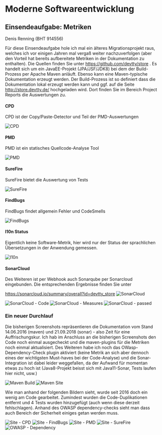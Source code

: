 # Moderne Softwareentwicklung


## Einsendeaufgabe: Metriken

Denis Renning (BHT 914556)


Für diese Einsendeaufgabe hole ich mal ein älteres Migrationsprojekt raus, welches ich vor einigen Jahren mal vergaß weiter nachzuverfolgen (aber den Vorteil hat bereits aufbereitete Metriken in der Dokumentation zu enthalten). Die Quellen finden Sie unter https://github.com/devtty/store . Es handelt sich um ein JavaEE-Projekt (JPA/JSF/JDK8) bei dem der Build-Prozess per Apache Maven anläuft. Ebenso kann eine Maven-typische Dokumentation erzeugt werden. Der Build-Prozess ist so definiert dass die Dokumentation lokal erzeugt werden kann und ggf. auf die Seite http://store.devtty.de/ hochgeladen wird. Dort finden Sie im Bereich Project Reports die Auswertungen zu.


#### CPD

CPD ist der Copy/Paste-Detector und Teil der PMD-Auswertungen

![CPD](./cpd.png "CPD")

#### PMD
PMD ist ein statisches Quellcode-Analyse Tool

![PMD](./pmd.png "PMD")

#### SureFire
SureFire bietet die Auswertung von Tests 

![SureFire](./surefire.png "CPD")

#### FindBugs

FindBugs findet allgemein Fehler und CodeSmells

![FindBugs](./findbug.png "Findbugs")

#### l10n Status

Eigentlich keine Software-Metrik, hier wird nur der Status der sprachlichen Übersetzungen in der Anwendung gemessen.

![l10n](./l10n.png "CPD")

#### SonarCloud
Des Weiteren ist per Webhook auch Sonarqube per Sonarcloud eingebunden. Die entsprechenden Ergebnisse finden Sie unter 

https://sonarcloud.io/summary/overall?id=devtty_store
![SonarCloud](./SonarCloud.png "SonarCloud")

![SonarCloud - Code](./sc_code.png "SonarCloud - Code")
![SonarCloud - Measures](./sc_measure.png "SonarCloud - Measures")
![SonarCloud - passed](./sc_passed.png "SonarCloud - Passed")

### Ein neuer Durchlauf

Die bisherigen Screenshots repräsentieren die Dokumentation vom Stand 14.06.2016 (maven) und 21.09.2018 (sonar) - also Zeit für eine Auffrischungskur. Ich hab im Anschluss an die bisherigen Screenshots den Code noch einmal ausgecheckt und die maven-plugins für die Metriken noch einmal aktualisiert. Des Weiteren habe ich noch das OWasp-Dependency-Check plugin aktiviert (keine Metrik an sich aber dennoch eines der wichtigsten Must-haves bei der Code-Analyse) und die Sonar-Integration ist dabei leider weggefallen, da der Aufwand für momentan etwas zu hoch ist (Java8-Projekt beisst sich mit Java11-Sonar, Tests laufen hier nicht, usw.)

![Maven Build](./build.png "Maven Build")
![Maven Site](./site.png "Maven Site")

Wie man anhand der folgenden Bildern sieht, wurde seit 2016 doch ein wenig am Code gearbeitet. Zumindest wurden die Code-Duplikationen entfernt und 4 Tests wurden hinzugefügt (auch wenn diese derzeit fehlschlagen). Anhand des OWASP dependency-checks sieht man dass auch Bereich der Sicherheit einiges getan werden muss.

![Site - CPD](./n_cpd.png "CPD")
![Site - FindBugs](./n_findbugs.png "FindBugs")
![Site - PMD](./n_pmd.png "PMD")
![Site - SureFire](./n_surefire.png "SureFire")
![OWASP - Dependency](./dependency.png "OWASP Dependency")






